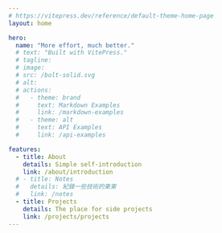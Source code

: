 ```yaml
---
# https://vitepress.dev/reference/default-theme-home-page
layout: home

hero:
  name: "More effort, much better."
  # text: "Built with VitePress."
  # tagline: 
  # image:
  # src: /bolt-solid.svg
  # alt:
  # actions:
  #   - theme: brand
  #     text: Markdown Examples
  #     link: /markdown-examples
  #   - theme: alt
  #     text: API Examples
  #     link: /api-examples

features:
  - title: About
    details: Simple self-introduction
    link: /about/introduction
  # - title: Notes
  #   details: 紀錄一些技術的東東
  #   link: /notes
  - title: Projects
    details: The place for side projects 
    link: /projects/projects
---
```

